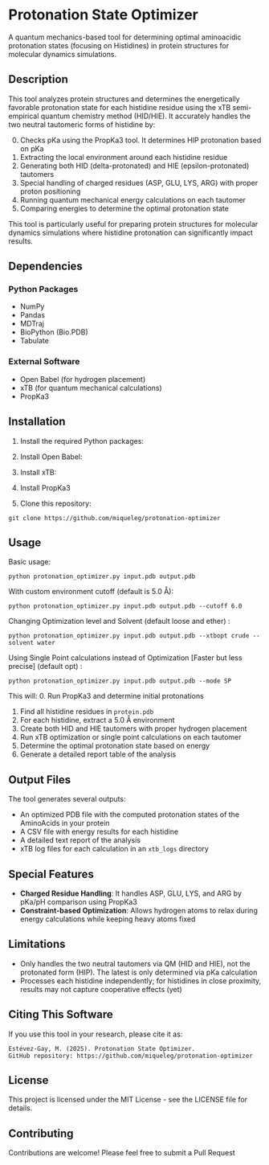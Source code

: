 # Protonation State Optimizer

A quantum mechanics-based tool for determining optimal aminoacidic protonation states (focusing on Histidines) in protein structures for molecular dynamics simulations.

## Description

This tool analyzes protein structures and determines the energetically favorable protonation state for each histidine residue using the xTB semi-empirical quantum chemistry method (HID/HIE). It accurately handles the two neutral tautomeric forms of histidine by:

0. Checks pKa using the PropKa3 tool. It determines HIP protonation based on pKa
1. Extracting the local environment around each histidine residue
2. Generating both HID (delta-protonated) and HIE (epsilon-protonated) tautomers
3. Special handling of charged residues (ASP, GLU, LYS, ARG) with proper proton positioning
4. Running quantum mechanical energy calculations on each tautomer
5. Comparing energies to determine the optimal protonation state

This tool is particularly useful for preparing protein structures for molecular dynamics simulations where histidine protonation can significantly impact results.

## Dependencies

### Python Packages
- NumPy
- Pandas
- MDTraj
- BioPython (Bio.PDB)
- Tabulate

### External Software
- Open Babel (for hydrogen placement)
- xTB (for quantum mechanical calculations)
- PropKa3

## Installation

1. Install the required Python packages:

2. Install Open Babel:

3. Install xTB:

4. Install PropKa3
   
5. Clone this repository:
```
git clone https://github.com/miqueleg/protonation-optimizer
```

## Usage

Basic usage:
```
python protonation_optimizer.py input.pdb output.pdb
```
With custom environment cutoff (default is 5.0 Å):
```
python protonation_optimizer.py input.pdb output.pdb --cutoff 6.0
```
Changing Optimization level and Solvent (default loose and ether) :
```
python protonation_optimizer.py input.pdb output.pdb --xtbopt crude --solvent water
```
Using Single Point calculations instead of Optimization [Faster but less precise] (default opt) :
```
python protonation_optimizer.py input.pdb output.pdb --mode SP
```

This will:
0. Run PropKa3 and determine initial protonations
1. Find all histidine residues in `protein.pdb`
2. For each histidine, extract a 5.0 Å environment
3. Create both HID and HIE tautomers with proper hydrogen placement
4. Run xTB optimization or single point calculations on each tautomer
5. Determine the optimal protonation state based on energy
6. Generate a detailed report table of the analysis

## Output Files

The tool generates several outputs:
- An optimized PDB file with the computed protonation states of the AminoAcids in your protein
- A CSV file with energy results for each histidine
- A detailed text report of the analysis
- xTB log files for each calculation in an `xtb_logs` directory

## Special Features

- **Charged Residue Handling**: It handles ASP, GLU, LYS, and ARG by pKa/pH comparison using PropKa3
- **Constraint-based Optimization**: Allows hydrogen atoms to relax during energy calculations while keeping heavy atoms fixed

## Limitations

- Only handles the two neutral tautomers via QM (HID and HIE), not the protonated form (HIP). The latest is only determined via pKa calculation
- Processes each histidine independently; for histidines in close proximity, results may not capture cooperative effects (yet)

## Citing This Software

If you use this tool in your research, please cite it as:
```
Estévez-Gay, M. (2025). Protonation State Optimizer.
GitHub repository: https://github.com/miqueleg/protonation-optimizer
```


## License

This project is licensed under the MIT License - see the LICENSE file for details.

## Contributing

Contributions are welcome! Please feel free to submit a Pull Request


